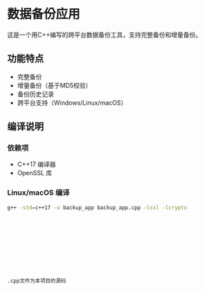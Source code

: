 # 数据备份应用

这是一个用C++编写的跨平台数据备份工具，支持完整备份和增量备份。

## 功能特点
- 完整备份
- 增量备份（基于MD5校验）
- 备份历史记录
- 跨平台支持（Windows/Linux/macOS）

## 编译说明

### 依赖项
- C++17 编译器
- OpenSSL 库

### Linux/macOS 编译
```bash
g++ -std=c++17 -o backup_app backup_app.cpp -lssl -lcrypto











.cpp文件为本项目的源码
